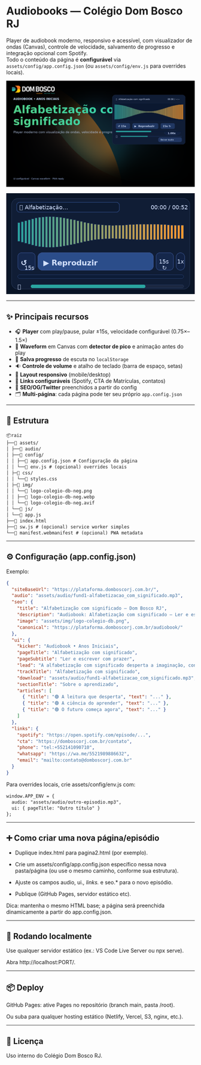 # Audiobooks — Colégio Dom Bosco RJ

Player de audiobook moderno, responsivo e acessível, com visualizador de ondas (Canvas), controle de velocidade, salvamento de progresso e integração opcional com Spotify.  
Todo o conteúdo da página é **configurável** via `assets/config/app.config.json` (ou `assets/config/env.js` para overrides locais).

![Screenshot](./assets/img/readme-cover.png)

![Screenshot](./assets/img/player-mobile-demo.gif)

---

## ✨ Principais recursos

- 🎧 **Player** com play/pause, pular ±15s, velocidade configurável (0.75×–1.5×)
- 🌊 **Waveform** em Canvas com **detector de pico** e animação antes do play
- 💾 **Salva progresso** de escuta no `localStorage`
- 🔉 **Controle de volume** e atalho de teclado (barra de espaço, setas)
- 📱 **Layout responsivo** (mobile/desktop)
- 🔗 **Links configuráveis** (Spotify, CTA de Matrículas, contatos)
- 🧩 **SEO/OG/Twitter** preenchidos a partir do config
- 🗂️ **Multi-página**: cada página pode ter seu próprio `app.config.json`

---

## 📁 Estrutura

```
📦raiz
├──📁 assets/
│ ├──📁 audio/
│ ├──📁 config/
│ │ ├──📜 app.config.json # Configuração da página
│ │ └──📜 env.js # (opcional) overrides locais
│ ├─📁 css/
│ │ └──📜 styles.css
│ ├─📁 img/
│ │ └──📜 logo-colegio-db-neg.png
│ │ ├──📜 logo-colegio-db-neg.webp
│ │ └──📜 logo-colegio-db-neg.avif
│ └──📁 js/
│ └──📜 app.js
├──📜 index.html
├──📜 sw.js # (opcional) service worker simples
└──📜 manifest.webmanifest # (opcional) PWA metadata
```

---

## ⚙️ Configuração (app.config.json)

Exemplo:

```json
{
  "siteBaseUrl": "https://plataforma.domboscorj.com.br/",
  "audio": "assets/audio/fund1-alfabetizacao_com_significado.mp3",
  "seo": {
    "title": "Alfabetização com significado — Dom Bosco RJ",
    "description": "Audiobook: Alfabetização com significado — Ler e escrever com prazer. Colégio Dom Bosco RJ.",
    "image": "assets/img/logo-colegio-db.png",
    "canonical": "https://plataforma.domboscorj.com.br/audiobook/"
  },
  "ui": {
    "kicker": "Audiobook • Anos Iniciais",
    "pageTitle": "Alfabetização com significado",
    "pageSubtitle": "Ler e escrever com prazer",
    "lead": "A alfabetização com significado desperta a imaginação, conecta letras à vida real e, desde já, abre caminho para o futuro.",
    "trackTitle": "Alfabetização com significado",
    "download": "assets/audio/fund1-alfabetizacao_com_significado.mp3",
    "sectionTitle": "Sobre o aprendizado",
    "articles": [
      { "title": "🟢 A leitura que desperta", "text": "..." },
      { "title": "🟢 A ciência do aprender", "text": "..." },
      { "title": "🟢 O futuro começa agora", "text": "..." }
    ]
  },
  "links": {
    "spotify": "https://open.spotify.com/episode/...",
    "cta": "https://domboscorj.com.br/contato",
    "phone": "tel:+552141090710",
    "whatsapp": "https://wa.me/5521989886632",
    "email": "mailto:contato@domboscorj.com.br"
  }
}
```

Para overrides locais, crie assets/config/env.js com:

```
window.APP_ENV = {
  audio: "assets/audio/outro-episodio.mp3",
  ui: { pageTitle: "Outro título" }
};
```

---

## ➕ Como criar uma nova página/episódio

- Duplique index.html para pagina2.html (por exemplo).

- Crie um assets/config/app.config.json específico nessa nova pasta/página (ou use o mesmo caminho, conforme sua estrutura).

- Ajuste os campos audio, ui._, links._ e seo.\* para o novo episódio.

- Publique (GitHub Pages, servidor estático etc).

Dica: mantenha o mesmo HTML base; a página será preenchida dinamicamente a partir do app.config.json.

---

## 🚀 Rodando localmente

Use qualquer servidor estático (ex.: VS Code Live Server ou npx serve).

Abra http://localhost:PORT/.

---

## 📦 Deploy

GitHub Pages: ative Pages no repositório (branch main, pasta /root).

Ou suba para qualquer hosting estático (Netlify, Vercel, S3, nginx, etc.).

---

## 📝 Licença

Uso interno do Colégio Dom Bosco RJ.
